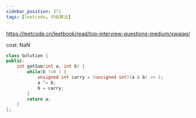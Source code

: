 ```yaml
---
sidebar_position: 371
tags: [leetcode, 中级算法]
---
```


https://leetcode.cn/leetbook/read/top-interview-questions-medium/xwaiag/

cost: NaN

```cpp
class Solution {
public:
    int getSum(int a, int b) {
        while(b !=0 ) {
            unsigned int carry = (unsigned int)(a & b) << 1;
            a ^= b;
            b = carry;
        }
        return a;
    }
};
```
